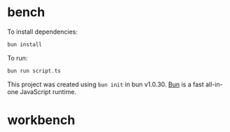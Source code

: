 # bench

To install dependencies:

```bash
bun install
```

To run:

```bash
bun run script.ts
```

This project was created using `bun init` in bun v1.0.30. [Bun](https://bun.sh) is a fast all-in-one JavaScript runtime.
# workbench
